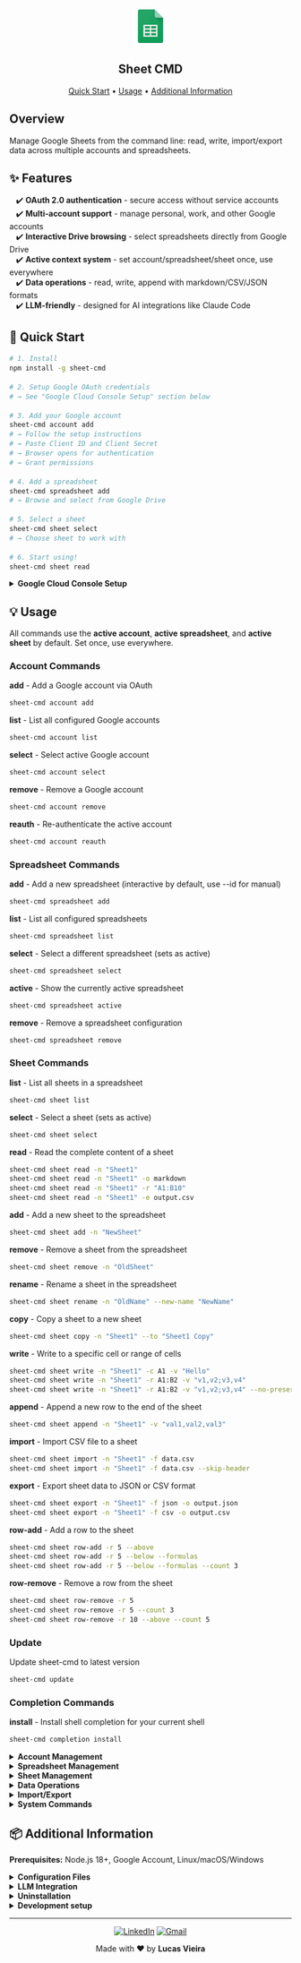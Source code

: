<div align="center">
<a href="https://www.google.com/sheets/about/" target="_blank" rel="noopener noreferrer">
  <img width="64" src=".github/image/sheet.png" alt="Google Sheets logo">
</a>
<h2>Sheet CMD</h2>
<p>
  <a href="#rocket-quick-start">Quick Start</a> • <a href="#bulb-usage">Usage</a> • <a href="#package-additional-information">Additional Information</a>
</p>
</div>

## Overview

Manage Google Sheets from the command line: read, write, import/export data across multiple accounts and spreadsheets.

## :sparkles: Features

&nbsp;&nbsp;&nbsp;✔️ **OAuth 2.0 authentication** - secure access without service accounts<br>
&nbsp;&nbsp;&nbsp;✔️ **Multi-account support** - manage personal, work, and other Google accounts<br>
&nbsp;&nbsp;&nbsp;✔️ **Interactive Drive browsing** - select spreadsheets directly from Google Drive<br>
&nbsp;&nbsp;&nbsp;✔️ **Active context system** - set account/spreadsheet/sheet once, use everywhere<br>
&nbsp;&nbsp;&nbsp;✔️ **Data operations** - read, write, append with markdown/CSV/JSON formats<br>
&nbsp;&nbsp;&nbsp;✔️ **LLM-friendly** - designed for AI integrations like Claude Code<br>

## :rocket: Quick Start

```bash
# 1. Install
npm install -g sheet-cmd

# 2. Setup Google OAuth credentials
# → See "Google Cloud Console Setup" section below

# 3. Add your Google account
sheet-cmd account add
# → Follow the setup instructions
# → Paste Client ID and Client Secret
# → Browser opens for authentication
# → Grant permissions

# 4. Add a spreadsheet
sheet-cmd spreadsheet add
# → Browse and select from Google Drive

# 5. Select a sheet
sheet-cmd sheet select
# → Choose sheet to work with

# 6. Start using!
sheet-cmd sheet read
```

<details>
<summary><b>Google Cloud Console Setup</b></summary>

To use sheet-cmd, you need OAuth 2.0 credentials from Google Cloud Console:

**1. Go to [Google Cloud Console](https://console.cloud.google.com/)**

**2. Create or select a project**
- May require setting up billing (free tier available)

**3. Enable APIs**
- Go to "APIs & Services" > "Library"
- Search and enable "Google Sheets API"
- Search and enable "Google Drive API"

**4. Configure OAuth Consent Screen**
- Go to: [OAuth consent screen](https://console.cloud.google.com/apis/credentials/consent)
- User Type: **External**
- App name: sheet-cmd (or any name)
- User support email: your email
- Developer contact: your email
- Click "SAVE AND CONTINUE"

**5. Add Scopes**
- Go to: [Add scopes](https://console.cloud.google.com/auth/scopes)
- Click "ADD OR REMOVE SCOPES"
- Search and add:
  - `.../auth/spreadsheets`
  - `.../auth/drive.readonly`
- Click "UPDATE" then "SAVE AND CONTINUE"

**6. Add Test Users**
- Go to: [Add test users](https://console.cloud.google.com/auth/audience)
- Click "ADD USERS"
- Add your email address
- Click "SAVE AND CONTINUE"

**7. Create OAuth 2.0 Client ID**
- Go to: [Credentials](https://console.cloud.google.com/apis/credentials)
- Click "CREATE CREDENTIALS" > "OAuth client ID"
- Application type: **Desktop app**
- Name: sheet-cmd
- Click "CREATE"
- **Copy the Client ID and Client Secret**

**Note**: The first time you authenticate, you'll see an "unverified app" warning. This is normal for apps in testing mode. Click "Advanced" → "Go to [app name] (unsafe)" to proceed.

</details>

## :bulb: Usage

All commands use the **active account**, **active spreadsheet**, and **active sheet** by default. Set once, use everywhere.

<!-- BEGIN:COMMANDS -->
### Account Commands

**add** - Add a Google account via OAuth

```bash
sheet-cmd account add
```

**list** - List all configured Google accounts

```bash
sheet-cmd account list
```

**select** - Select active Google account

```bash
sheet-cmd account select
```

**remove** - Remove a Google account

```bash
sheet-cmd account remove
```

**reauth** - Re-authenticate the active account

```bash
sheet-cmd account reauth
```

### Spreadsheet Commands

**add** - Add a new spreadsheet (interactive by default, use --id for manual)

```bash
sheet-cmd spreadsheet add
```

**list** - List all configured spreadsheets

```bash
sheet-cmd spreadsheet list
```

**select** - Select a different spreadsheet (sets as active)

```bash
sheet-cmd spreadsheet select
```

**active** - Show the currently active spreadsheet

```bash
sheet-cmd spreadsheet active
```

**remove** - Remove a spreadsheet configuration

```bash
sheet-cmd spreadsheet remove
```

### Sheet Commands

**list** - List all sheets in a spreadsheet

```bash
sheet-cmd sheet list
```

**select** - Select a sheet (sets as active)

```bash
sheet-cmd sheet select
```

**read** - Read the complete content of a sheet

```bash
sheet-cmd sheet read -n "Sheet1"
sheet-cmd sheet read -n "Sheet1" -o markdown
sheet-cmd sheet read -n "Sheet1" -r "A1:B10"
sheet-cmd sheet read -n "Sheet1" -e output.csv
```

**add** - Add a new sheet to the spreadsheet

```bash
sheet-cmd sheet add -n "NewSheet"
```

**remove** - Remove a sheet from the spreadsheet

```bash
sheet-cmd sheet remove -n "OldSheet"
```

**rename** - Rename a sheet in the spreadsheet

```bash
sheet-cmd sheet rename -n "OldName" --new-name "NewName"
```

**copy** - Copy a sheet to a new sheet

```bash
sheet-cmd sheet copy -n "Sheet1" --to "Sheet1 Copy"
```

**write** - Write to a specific cell or range of cells

```bash
sheet-cmd sheet write -n "Sheet1" -c A1 -v "Hello"
sheet-cmd sheet write -n "Sheet1" -r A1:B2 -v "v1,v2;v3,v4"
sheet-cmd sheet write -n "Sheet1" -r A1:B2 -v "v1,v2;v3,v4" --no-preserve
```

**append** - Append a new row to the end of the sheet

```bash
sheet-cmd sheet append -n "Sheet1" -v "val1,val2,val3"
```

**import** - Import CSV file to a sheet

```bash
sheet-cmd sheet import -n "Sheet1" -f data.csv
sheet-cmd sheet import -n "Sheet1" -f data.csv --skip-header
```

**export** - Export sheet data to JSON or CSV format

```bash
sheet-cmd sheet export -n "Sheet1" -f json -o output.json
sheet-cmd sheet export -n "Sheet1" -f csv -o output.csv
```

**row-add** - Add a row to the sheet

```bash
sheet-cmd sheet row-add -r 5 --above
sheet-cmd sheet row-add -r 5 --below --formulas
sheet-cmd sheet row-add -r 5 --below --formulas --count 3
```

**row-remove** - Remove a row from the sheet

```bash
sheet-cmd sheet row-remove -r 5
sheet-cmd sheet row-remove -r 5 --count 3
sheet-cmd sheet row-remove -r 10 --above --count 5
```

### Update

Update sheet-cmd to latest version

```bash
sheet-cmd update
```

### Completion Commands

**install** - Install shell completion for your current shell

```bash
sheet-cmd completion install
```


<!-- END:COMMANDS -->

<details>
<summary><b>Account Management</b></summary>

```bash
# Add Google account via OAuth
sheet-cmd account add

# List all accounts (* = active)
sheet-cmd account list

# Select active account (interactive)
sheet-cmd account select

# Remove account (interactive)
sheet-cmd account remove

# Re-authenticate active account
sheet-cmd account reauth
```

</details>

<details>
<summary><b>Spreadsheet Management</b></summary>

```bash
# Add spreadsheet (interactive - browse Google Drive)
sheet-cmd spreadsheet add

# Add spreadsheet manually by ID
sheet-cmd spreadsheet add --id "1ABC..."

# List all spreadsheets (* = active)
sheet-cmd spreadsheet list

# Select active spreadsheet (interactive)
sheet-cmd spreadsheet select

# Select spreadsheet by ID
sheet-cmd spreadsheet select --id "1ABC..."

# Show currently active spreadsheet
sheet-cmd spreadsheet active

# Remove spreadsheet (interactive)
sheet-cmd spreadsheet remove

# Remove spreadsheet by ID
sheet-cmd spreadsheet remove --id "1ABC..."
```

</details>

<details>
<summary><b>Sheet Management</b></summary>

```bash
# List all sheets in spreadsheet
sheet-cmd sheet list

# Select active sheet (interactive)
sheet-cmd sheet select

# Select sheet by name
sheet-cmd sheet select --name "Sheet1"

# Add a new sheet
sheet-cmd sheet add --name "NewSheet"

# Remove a sheet (uses active if --name not provided)
sheet-cmd sheet remove
sheet-cmd sheet remove --name "OldSheet"

# Rename a sheet (uses active if --name not provided)
sheet-cmd sheet rename --new-name "NewName"
sheet-cmd sheet rename --name "OldName" --new-name "NewName"

# Copy a sheet (uses active if --name not provided)
sheet-cmd sheet copy --to "Sheet1 Copy"
sheet-cmd sheet copy --name "Sheet1" --to "Sheet1 Copy"
```

</details>

<details>
<summary><b>Data Operations</b></summary>

```bash
# Read sheet content (uses active sheet if --name not provided)
sheet-cmd sheet read
sheet-cmd sheet read --name "Sheet1"
sheet-cmd sheet read --output csv
sheet-cmd sheet read --formulas
sheet-cmd sheet read --export output.md

# Write to single cell (uses active sheet if --name not provided)
sheet-cmd sheet write --cell A1 --value "Hello"
sheet-cmd sheet write --name "Sheet1" --cell A1 --value "Hello"

# Write to range (uses active sheet if --name not provided)
sheet-cmd sheet write --range A1:B2 --value "v1,v2;v3,v4"
sheet-cmd sheet write --name "Sheet1" --range A1:B2 --value "v1,v2;v3,v4"

# Append row (uses active sheet if --name not provided)
sheet-cmd sheet append --value "col1,col2,col3"
sheet-cmd sheet append --name "Sheet1" --value "col1,col2,col3"
```

**Note**: For `write` command, use `,` to separate columns and `;` to separate rows

</details>

<details>
<summary><b>Import/Export</b></summary>

```bash
# Import CSV (uses active sheet if --name not provided)
sheet-cmd sheet import --file data.csv
sheet-cmd sheet import --name "Sheet1" --file data.csv
sheet-cmd sheet import --file data.csv --skip-header

# Export to JSON (uses active sheet if --name not provided)
sheet-cmd sheet export --format json --output output.json
sheet-cmd sheet export --name "Sheet1" --format json --output output.json

# Export to CSV (uses active sheet if --name not provided)
sheet-cmd sheet export --format csv --output output.csv
sheet-cmd sheet export --name "Sheet1" --format csv --output output.csv

# Export specific range
sheet-cmd sheet export --range B2:I25 --format csv --output output.csv
```

</details>

<details>
<summary><b>System Commands</b></summary>

```bash
# Update to latest version
sheet-cmd update

# Install shell completion (bash/zsh)
sheet-cmd completion install
```

</details>

## :package: Additional Information

**Prerequisites:** Node.js 18+, Google Account, Linux/macOS/Windows

<details>
<summary><b>Configuration Files</b></summary>

Configuration files are stored in:
- **Linux/WSL**: `~/.config/sheet-cmd/`
- **macOS**: `~/Library/Preferences/sheet-cmd/`
- **Windows**: `%APPDATA%/sheet-cmd/`

**Files:**
- `user_metadata.json` - Stores accounts, active selections, and spreadsheets
- `config.json` - Stores general settings

**Example structure:**
```json
{
  "config_path": "~/.config/sheet-cmd/config.json",
  "activeAccount": "user@gmail.com",
  "accounts": {
    "user@gmail.com": {
      "email": "user@gmail.com",
      "oauth": {
        "client_id": "xxx.apps.googleusercontent.com",
        "client_secret": "xxx",
        "refresh_token": "xxx",
        "access_token": "xxx",
        "expiry_date": 1234567890
      },
      "activeSpreadsheet": "my-budget",
      "spreadsheets": {
        "my-budget": {
          "spreadsheet_id": "1ABC...",
          "activeSheet": "monthly"
        }
      }
    }
  }
}
```

**Security**: All OAuth tokens are stored locally and automatically refreshed before expiry.

</details>

<details>
<summary><b>LLM Integration</b></summary>

Sheet CMD is designed to be LLM-friendly, making it easy for AI tools like [Claude Code](https://www.anthropic.com/claude-code) to interact with your Google Sheets data.

**Why this matters:**
- Simple command structure that LLMs can easily understand
- Active context system reduces command complexity
- Clear output formats (markdown, CSV, JSON)
- OAuth 2.0 means no service account credentials to manage
- Multi-account support for different contexts

**Example Claude Code workflow:**
```bash
# Claude can read your budget spreadsheet
sheet-cmd sheet read --name "Budget" --output markdown

# Process the data and write results back
sheet-cmd sheet write --name "Analysis" --cell A1 --value "Summary"

# Export for further analysis
sheet-cmd sheet export --name "Data" --format json --output data.json
```

</details>

<details>
<summary><b>Uninstallation</b></summary>

To completely remove sheet-cmd:

```bash
# 1. Remove shell completions (if installed)
sheet-cmd completion uninstall

# 2. Uninstall the package
npm uninstall -g sheet-cmd

# 3. (Optional) Remove configuration files
# Linux/WSL: rm -rf ~/.config/sheet-cmd/
# macOS: rm -rf ~/Library/Preferences/sheet-cmd/
# Windows: Remove %APPDATA%/sheet-cmd/
```

</details>

<details>
<summary><b>Development setup</b></summary>

For local development:

```bash
# Clone repository
git clone https://github.com/lucasvtiradentes/sheet-cmd.git
cd sheet-cmd

# Install dependencies
npm install

# Build
npm run build

# Run in development
npm run dev -- sheet list

# Run tests
npm run test
npm run test:e2e

# Type checking
npm run typecheck

# Linting
npm run lint
```

</details>

---

<div align="center">
  <p>
    <a target="_blank" href="https://www.linkedin.com/in/lucasvtiradentes/"><img src="https://img.shields.io/badge/-linkedin-blue?logo=Linkedin&logoColor=white" alt="LinkedIn"></a>
    <a target="_blank" href="mailto:lucasvtiradentes@gmail.com"><img src="https://img.shields.io/badge/gmail-red?logo=gmail&logoColor=white" alt="Gmail"></a>
  </p>
  <p>Made with ❤️ by <b>Lucas Vieira</b></p>
</div>
